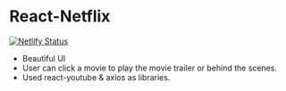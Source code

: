 # React-Netflix
[![Netlify Status](https://api.netlify.com/api/v1/badges/2c6e53a2-190c-4f91-b043-f63b869926e9/deploy-status)](https://app.netlify.com/sites/netflix-cwr/deploys)
- Beautiful UI
- User can click a movie to play the movie trailer or behind the scenes.
- Used react-youtube & axios as libraries. 
